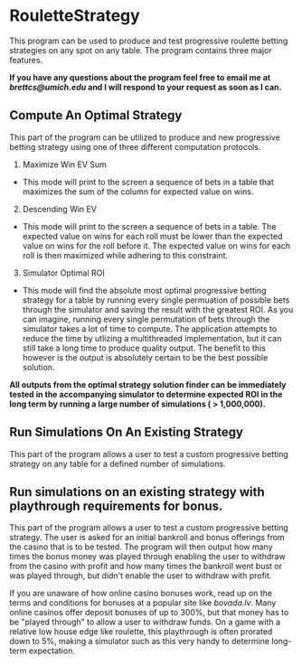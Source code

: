 # RouletteStrategy
This program can be used to produce and test progressive roulette betting strategies on any spot on any table. The program contains three major features.

**If you have any questions about the program feel free to email me at _brettcs@umich.edu_ and I will respond to your request as soon as I can.**

## Compute An Optimal Strategy
This part of the program can be utilized to produce and new progressive betting strategy using one of three different computation protocols.

1. Maximize Win EV Sum
  - This mode will print to the screen a sequence of bets in a table that maximizes the sum of the column for expected value on wins.
2. Descending Win EV
  - This mode will print to the screen a sequence of bets in a table. The expected value on wins for each roll must be lower than the expected value on wins for the roll before it. The expected value on wins for each roll is then maximized while adhering to this constraint.
3. Simulator Optimal ROI
  - This mode will find the absolute most optimal progressive betting strategy for a table by running every single permuation of possible bets through the simulator and saving the result with the greatest ROI. As you can imagine, running every single permutation of bets through the simulator takes a lot of time to compute. The application attempts to reduce the time by utlizing a multithreaded implementation, but it can still take a long time to produce quality output. The benefit to this however is the output is absolutely certain to be the best possible solution.
  
**All outputs from the optimal strategy solution finder can be immediately tested in the accompanying simulator to determine expected ROI in the long term by running a large number of simulations ( > 1,000,000).**

## Run Simulations On An Existing Strategy
This part of the program allows a user to test a custom progressive betting strategy on any table for a defined number of simulations.

## Run simulations on an existing strategy with playthrough requirements for bonus.
This part of the program allows a user to test a custom progressive betting strategy. The user is asked for an initial bankroll and bonus offerings from the casino that is to be tested. The program will then output how many times the bonus money was played through enabling the user to withdraw from the casino with profit and how many times the bankroll went bust or was played through, but didn't enable the user to withdraw with profit.

If you are unaware of how online casino bonuses work, read up on the terms and conditions for bonuses at a popular site like _bovada.lv_. Many online casinos offer deposit bonuses of up to 300%, but that money has to be "played through" to allow a user to withdraw funds. On a game with a relative low house edge like roulette, this playthrough is often prorated down to 5%, making a simulator such as this very handy to determine long-term expectation.
